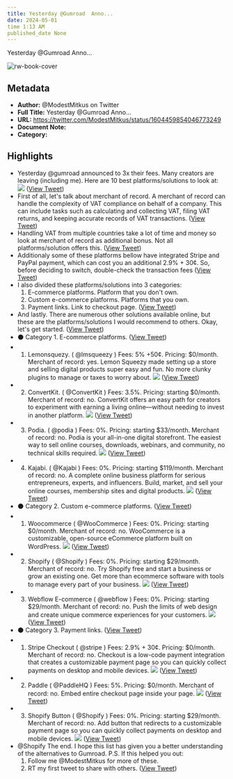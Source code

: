 ```yaml
---
title: Yesterday @Gumroad  Anno...
date: 2024-05-01
time 1:13 AM
published_date None
---
```

Yesterday @Gumroad  Anno...

![rw-book-cover](https://pbs.twimg.com/profile_images/1666777702966374402/6KtGWju5.jpg)

## Metadata
- **Author:** @ModestMitkus on Twitter
- **Full Title:** Yesterday @Gumroad  Anno...
- **URL:** https://twitter.com/ModestMitkus/status/1604459854046773249
- **Document Note:** 
- **Category:**

## Highlights
- Yesterday @gumroad announced to 3x their fees.
  Many creators are leaving (including me).
  Here are 10 best platforms/solutions to look at: 
  ![](https://pbs.twimg.com/media/FkQvu3fXoAEOVFN.jpg) ([View Tweet](https://twitter.com/ModestMitkus/status/1604459854046773249))
- First of all, let's talk about merchant of record.
  A merchant of record can handle the complexity of VAT compliance on behalf of a company. This can include tasks such as calculating and collecting VAT, filing VAT returns, and keeping accurate records of VAT transactions. ([View Tweet](https://twitter.com/ModestMitkus/status/1604459857507139584))
- Handling VAT from multiple countries take a lot of time and money so look at merchant of record as additional bonus. Not all platforms/solution offers this. ([View Tweet](https://twitter.com/ModestMitkus/status/1604459860040781824))
- Additionaly some of these platforms bellow have integrated Stripe and PayPal payment, which can cost you an additional 2.9% + 30¢. So, before deciding to switch, double-check the transaction fees ([View Tweet](https://twitter.com/ModestMitkus/status/1604459862771273728))
- I also divided these platforms/solutions into 3 categories:
  1. E-commerce platforms.
  Platform that you don't own.
  2. Custom e-commerce platforms.
  Platforms that you own.
  3. Payment links.
  Link to checkout page. ([View Tweet](https://twitter.com/ModestMitkus/status/1604459865556111361))
- And lastly.
  There are numerous other solutions available online, but these are the platforms/solutions I would recommend to others. 
  Okay, let's get started. ([View Tweet](https://twitter.com/ModestMitkus/status/1604459867527413760))
- ⚫️ Category 1. E-commerce platforms. ([View Tweet](https://twitter.com/ModestMitkus/status/1604459869574242307))
- 1. Lemonsquezy. ( @lmsqueezy )
  Fees: 5% +50¢.
  Pricing: $0/month.
  Merchant of record: yes.
  Lemon Squeezy made setting up a store and selling digital products super easy and fun. No more clunky plugins to manage or taxes to worry about. 
  ![](https://pbs.twimg.com/media/FkQvwQkXoAYF-nr.jpg) ([View Tweet](https://twitter.com/ModestMitkus/status/1604459876712939523))
- 2. ConvertKit. ( @ConvertKit )
  Fees: 3.5%.
  Pricing: starting $0/month.
  Merchant of record: no.
  ConvertKit offers an easy path for creators to experiment with earning a living online—without needing to invest in another platform. 
  ![](https://pbs.twimg.com/media/FkQvwsbXoAIhE3N.jpg) ([View Tweet](https://twitter.com/ModestMitkus/status/1604459884493283328))
- 3. Podia. ( @podia )
  Fees: 0%.
  Pricing: starting $33/month.
  Merchant of record: no.
  Podia is your all-in-one digital storefront. The easiest way to sell online courses, downloads, webinars, and community, no technical skills required. 
  ![](https://pbs.twimg.com/media/FkQvxHTWIAA_VTp.jpg) ([View Tweet](https://twitter.com/ModestMitkus/status/1604459891719950336))
- 4. Kajabi. ( @Kajabi )
  Fees: 0%.
  Pricing: starting $119/month.
  Merchant of record: no.
  A complete online business platform for serious entrepreneurs, experts, and influencers. Build, market, and sell your online courses, membership sites and digital products. 
  ![](https://pbs.twimg.com/media/FkQvxlMX0AELMoU.jpg) ([View Tweet](https://twitter.com/ModestMitkus/status/1604459899861303297))
- ⚫️ Category 2. Custom e-commerce platforms. ([View Tweet](https://twitter.com/ModestMitkus/status/1604459902457487363))
- 1. Woocommerce ( @WooCommerce )
  Fees: 0%.
  Pricing: starting $0/month.
  Merchant of record: no.
  WooCommerce is a customizable, open-source eCommerce platform built on WordPress. 
  ![](https://pbs.twimg.com/media/FkQvyIVXEAETCVv.jpg) ([View Tweet](https://twitter.com/ModestMitkus/status/1604459909025828864))
- 2. Shopify ( @Shopify )
  Fees: 0%.
  Pricing: starting $29/month.
  Merchant of record: no.
  Try Shopify free and start a business or grow an existing one. Get more than ecommerce software with tools to manage every part of your business. 
  ![](https://pbs.twimg.com/media/FkQvyjmWIAIxdzd.jpg) ([View Tweet](https://twitter.com/ModestMitkus/status/1604459916504322049))
- 3. Webflow E-commerce ( @webflow )
  Fees: 0%.
  Pricing: starting $29/month.
  Merchant of record: no.
  Push the limits of web design and create unique commerce experiences for your customers. 
  ![](https://pbs.twimg.com/media/FkQvy_bX0AEwgGT.jpg) ([View Tweet](https://twitter.com/ModestMitkus/status/1604459923869339648))
- ⚫️ Category 3. Payment links. ([View Tweet](https://twitter.com/ModestMitkus/status/1604459926948089861))
- 1. Stripe Checkout ( @stripe )
  Fees: 2.9% + 30¢.
  Pricing: $0/month.
  Merchant of record: no.
  Checkout is a low-code payment integration that creates a customizable payment page so you can quickly collect payments on desktop and mobile devices. 
  ![](https://pbs.twimg.com/media/FkQvzkHXoAAvI89.jpg) ([View Tweet](https://twitter.com/ModestMitkus/status/1604459933885501440))
- 2. Paddle ( @PaddleHQ )
  Fees: 5%.
  Pricing: $0/month.
  Merchant of record: no.
  Embed entire checkout page inside your page. 
  ![](https://pbs.twimg.com/media/FkQvz_JXoAAzePw.jpg) ([View Tweet](https://twitter.com/ModestMitkus/status/1604459940390834176))
- 3. Shopify Button ( @Shopify )
  Fees: 0%.
  Pricing: starting $29/month.
  Merchant of record: no.
  Add button that redirects to a customizable payment page so you can quickly collect payments on desktop and mobile devices. 
  ![](https://pbs.twimg.com/media/FkQv0YHWAAEt_Hw.jpg) ([View Tweet](https://twitter.com/ModestMitkus/status/1604459947584262145))
- @Shopify The end.
  I hope this list has given you a better understanding of the alternatives to Gumroad.
  P.S. If this helped you out:
  1. Follow me @ModestMitkus for more of these.
  2. RT my first tweet to share with others. ([View Tweet](https://twitter.com/ModestMitkus/status/1604459951006564352))
